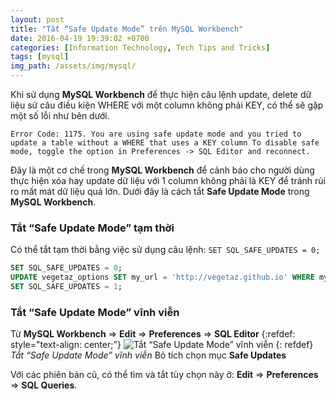 ```yaml
---
layout: post
title: "Tắt “Safe Update Mode” trên MySQL Workbench"
date: 2016-04-19 19:39:02 +0700
categories: [Information Technology, Tech Tips and Tricks]
tags: [mysql]
img_path: /assets/img/mysql/
---
```


Khi sử dụng **MySQL Workbench** để thực hiện câu lệnh update, delete dữ liệu sử câu điều kiện WHERE với một column không phải KEY, có thể sẽ gặp một số lỗi như bên dưới.
```
Error Code: 1175. You are using safe update mode and you tried to update a table without a WHERE that uses a KEY column To disable safe mode, toggle the option in Preferences -> SQL Editor and reconnect.
```
Đây là một cơ chế trong **MySQL Workbench** để cảnh báo cho người dùng thực hiện xóa hay update dữ liệu với 1 column không phải là KEY để tránh rủi ro mất mát dữ liệu quá lớn.
Dưới đây là cách tắt **Safe Update Mode** trong **MySQL Workbench**.

### Tắt “Safe Update Mode” tạm thời
Có thể tắt tạm thời bằng việc sử dụng câu lệnh: `SET SQL_SAFE_UPDATES = 0;`
```sql
SET SQL_SAFE_UPDATES = 0;
UPDATE vegetaz_options SET my_url = 'http://vegetaz.github.io' WHERE my_url = 'https://example.com';
SET SQL_SAFE_UPDATES = 1;
```

### Tắt “Safe Update Mode” vĩnh viễn
Từ **MySQL Workbench** => **Edit** => **Preferences** => **SQL Editor**
{:refdef: style="text-align: center;"}
![Tắt “Safe Update Mode” vĩnh viễn](2019-11-19-Disable-Safe-Mode-MySQL-Workbench.png)
{: refdef}
_Tắt “Safe Update Mode” vĩnh viễn_
Bỏ tích chọn mục **Safe Updates**

Với các phiên bản cũ, có thể tìm và tắt tùy chọn này ở: **Edit** => **Preferences** => **SQL Queries**.
